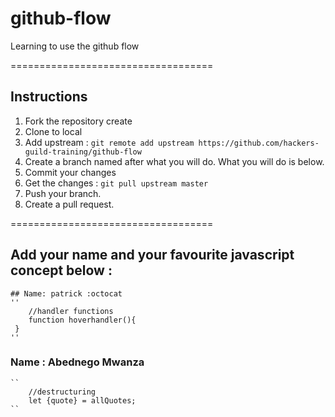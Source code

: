 # github-flow
Learning to use the github flow 

===================================
## Instructions 
1. Fork the repository create
2. Clone to local 
3. Add upstream : `git remote add upstream https://github.com/hackers-guild-training/github-flow`
4. Create a branch named after what you will do. What you will do is below. 
6. Commit your changes 
5. Get the changes : `git pull upstream master`
6. Push your branch.
7. Create a pull request. 

=================================== 

## Add your name and your favourite javascript concept below : 
    ## Name: patrick :octocat
    ''
        //handler functions
        function hoverhandler(){
	 }
    ''
 ### Name  : Abednego Mwanza

	``  
		//destructuring
		let {quote} = allQuotes; 
	`` 




